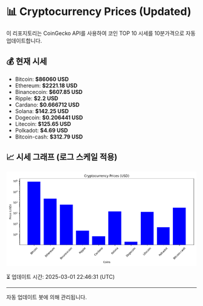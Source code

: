 
# 📊 Cryptocurrency Prices (Updated)

이 리포지토리는 CoinGecko API를 사용하여 코인 TOP 10 시세를 10분가격으로 자동 업데이트합니다.

## 💰 현재 시세
- Bitcoin: **$86060 USD**
- Ethereum: **$2221.18 USD**
- Binancecoin: **$607.85 USD**
- Ripple: **$2.2 USD**
- Cardano: **$0.666712 USD**
- Solana: **$142.25 USD**
- Dogecoin: **$0.206441 USD**
- Litecoin: **$125.65 USD**
- Polkadot: **$4.69 USD**
- Bitcoin-cash: **$312.79 USD**

## 📈 시세 그래프 (로그 스케일 적용)
![Crypto Prices](crypto_prices.png)

⏳ 업데이트 시간: 2025-03-01 22:46:31 (UTC)

---
자동 업데이트 봇에 의해 관리됩니다.
